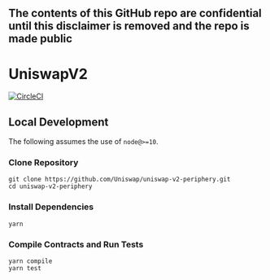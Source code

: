 ## The contents of this GitHub repo are confidential until this disclaimer is removed and the repo is made public

# UniswapV2

[![CircleCI](https://circleci.com/gh/Uniswap/uniswap-v2-periphery.svg?style=svg)](https://circleci.com/gh/Uniswap/uniswap-v2-periphery)

## Local Development

The following assumes the use of `node@>=10`.

### Clone Repository

```
git clone https://github.com/Uniswap/uniswap-v2-periphery.git
cd uniswap-v2-periphery
```

### Install Dependencies

```
yarn
```

### Compile Contracts and Run Tests

```
yarn compile
yarn test
```
